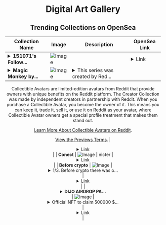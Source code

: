 <div align="center">

# Digital Art Gallery

## Trending Collections on OpenSea

| Collection Name                       | Image                                                                                     | Description                       | OpenSea Link                                                                                          |
|---------------------------------------|-------------------------------------------------------------------------------------------|-----------------------------------|--------------------------------------------------------------------------------------------------------|
| **<details><summary>151071's Follow...</summary>151071's Follower</details>** | ![Image](https://i.seadn.io/s/raw/files/19f9f090920392cc3650cbdf4361755b.png?w=500&auto=format?w=200&auto=format) |  | <details><summary>Link</summary>[151071's Follower](https://opensea.io/collection/151071-s-follower)</details> |
| **<details><summary>Magic Monkey by...</summary>Magic Monkey by BrownOnionGamer x Reddit Collectible Avatars</details>** | ![Image](https://i.seadn.io/s/raw/files/16aee0f01234a52baf90e718b804b53e.png?w=500&auto=format?w=200&auto=format) | <details><summary>This series was created by Red...</summary>This series was created by Reddit user Brown Onion  as a part of the Collectible Avatars Creator Program. You can [check out the creator's profile on Reddit](https://www.reddit.com/user/BrownOnionGamer/).

Collectible Avatars are limited-edition avatars from Reddit that provide owners with unique benefits on the Reddit platform. The Creator Collection was made by independent creators in partnership with Reddit. When you purchase a Collectible Avatar, you become the owner of it. This means you can keep it, trade it, sell it, or use it on Reddit as your avatar, where Collectible Avatar owners get a special profile treatment that makes them stand out.

[Learn More About Collectible Avatars on Reddit](https://reddithelp.com/hc/en-us/articles/6213835889044).

[View the Previews Terms](https://www.redditinc.com/policies/previews-terms).</details> | <details><summary>Link</summary>[Magic Monkey by BrownOnionGamer x Reddit Collectible Avatars](https://opensea.io/collection/magic-monkey-by-brownoniongamer-x-reddit-collectib)</details> |
| **Conect** | ![Image](https://i.seadn.io/s/raw/files/fc8c0f8d96e7dfbfb50dfc2ccaf72968.jpg?w=500&auto=format?w=200&auto=format) | nicter | <details><summary>Link</summary>[Conect](https://opensea.io/collection/conect-1)</details> |
| **Before crypto** | ![Image](https://i.seadn.io/s/raw/files/f801ce42251f21c54b7ea6495ad4da81.jpg?w=500&auto=format?w=200&auto=format) | <details><summary>1/3. Before crypto there was o...</summary>1/3. Before crypto there was only darkness, the absence of light.</details> | <details><summary>Link</summary>[Before crypto](https://opensea.io/collection/before-crypto-1)</details> |
| **<details><summary>DIJO AIRDROP PA...</summary>DIJO AIRDROP PASS</details>** | ![Image](https://i.seadn.io/s/raw/files/1b2025cf2d077f05625ecd2d1309b96a.jpg?w=500&auto=format?w=200&auto=format) | <details><summary>Official NFT to claim 500000 $...</summary>Official NFT to claim 500000 $DIJO Coin before launch. Coming on Solana !</details> | <details><summary>Link</summary>[DIJO AIRDROP PASS](https://opensea.io/collection/dijo-airdrop-pass)</details> |

</div>